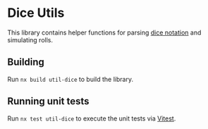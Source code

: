 # Dice Utils

This library contains helper functions for parsing [dice notation](https://en.wikipedia.org/wiki/Dice_notation) and simulating rolls.

## Building

Run `nx build util-dice` to build the library.

## Running unit tests

Run `nx test util-dice` to execute the unit tests via [Vitest](https://vitest.dev).
